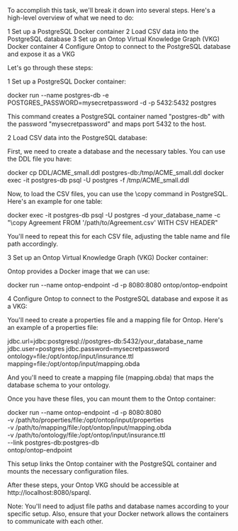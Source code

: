 To accomplish this task, we'll break it down into several steps. Here's a high-level overview of what we need to do:

 1 Set up a PostgreSQL Docker container
 2 Load CSV data into the PostgreSQL database
 3 Set up an Ontop Virtual Knowledge Graph (VKG) Docker container
 4 Configure Ontop to connect to the PostgreSQL database and expose it as a VKG

Let's go through these steps:

 1 Set up a PostgreSQL Docker container:


 docker run --name postgres-db -e POSTGRES_PASSWORD=mysecretpassword -d -p 5432:5432 postgres


This command creates a PostgreSQL container named "postgres-db" with the password "mysecretpassword" and maps port 5432 to the host.

 2 Load CSV data into the PostgreSQL database:

First, we need to create a database and the necessary tables. You can use the DDL file you have:


 docker cp DDL/ACME_small.ddl postgres-db:/tmp/ACME_small.ddl
 docker exec -it postgres-db psql -U postgres -f /tmp/ACME_small.ddl


Now, to load the CSV files, you can use the \copy command in PostgreSQL. Here's an example for one table:


 docker exec -it postgres-db psql -U postgres -d your_database_name -c "\copy Agreement FROM '/path/to/Agreement.csv' WITH CSV HEADER"


You'll need to repeat this for each CSV file, adjusting the table name and file path accordingly.

 3 Set up an Ontop Virtual Knowledge Graph (VKG) Docker container:

Ontop provides a Docker image that we can use:


 docker run --name ontop-endpoint -d -p 8080:8080 ontop/ontop-endpoint

 4 Configure Ontop to connect to the PostgreSQL database and expose it as a VKG:

You'll need to create a properties file and a mapping file for Ontop. Here's an example of a properties file:


 jdbc.url=jdbc:postgresql://postgres-db:5432/your_database_name
 jdbc.user=postgres
 jdbc.password=mysecretpassword
 ontology=file:/opt/ontop/input/insurance.ttl
 mapping=file:/opt/ontop/input/mapping.obda


And you'll need to create a mapping file (mapping.obda) that maps the database schema to your ontology.

Once you have these files, you can mount them to the Ontop container:


 docker run --name ontop-endpoint -d -p 8080:8080 \
   -v /path/to/properties/file:/opt/ontop/input/properties \
   -v /path/to/mapping/file:/opt/ontop/input/mapping.obda \
   -v /path/to/ontology/file:/opt/ontop/input/insurance.ttl \
   --link postgres-db:postgres-db \
   ontop/ontop-endpoint


This setup links the Ontop container with the PostgreSQL container and mounts the necessary configuration files.

After these steps, your Ontop VKG should be accessible at http://localhost:8080/sparql.

Note: You'll need to adjust file paths and database names according to your specific setup. Also, ensure that your Docker network allows the containers to communicate with each
other.
